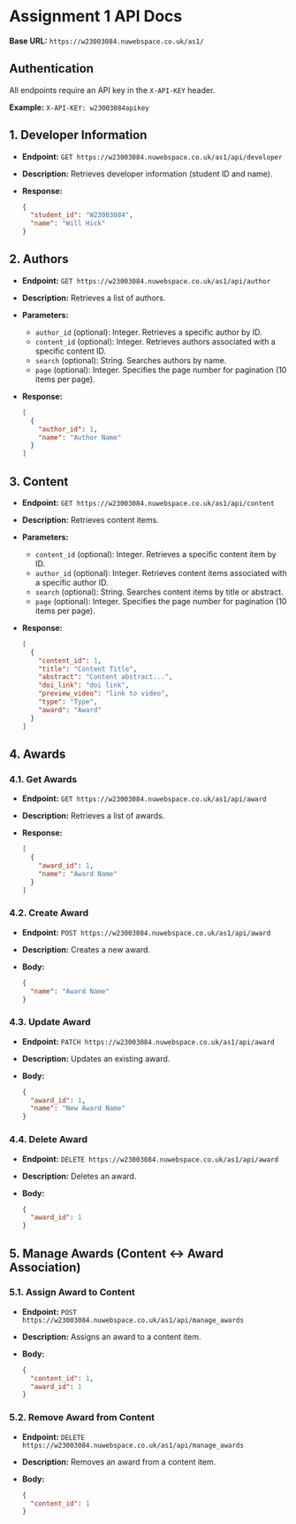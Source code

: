 # Assignment 1 API Docs

**Base URL:** `https://w23003084.nuwebspace.co.uk/as1/`

## Authentication

All endpoints require an API key in the `X-API-KEY` header.

**Example:** `X-API-KEY: w23003084apikey`

## 1. Developer Information

*   **Endpoint:** `GET https://w23003084.nuwebspace.co.uk/as1/api/developer`
*   **Description:** Retrieves developer information (student ID and name).
*   **Response:**

    ```json
    {
      "student_id": "W23003084",
      "name": "Will Hick"
    }
    ```

## 2. Authors

*   **Endpoint:** `GET https://w23003084.nuwebspace.co.uk/as1/api/author`
*   **Description:** Retrieves a list of authors.
*   **Parameters:**
    *   `author_id` (optional): Integer.  Retrieves a specific author by ID.
    *   `content_id` (optional): Integer. Retrieves authors associated with a specific content ID.
    *   `search` (optional): String. Searches authors by name.
    *   `page` (optional): Integer. Specifies the page number for pagination (10 items per page).
*   **Response:**

    ```json
    [
      {
        "author_id": 1,
        "name": "Author Name"
      }
    ]
    ```

## 3. Content

*   **Endpoint:** `GET https://w23003084.nuwebspace.co.uk/as1/api/content`
*   **Description:** Retrieves content items.
*   **Parameters:**
    *   `content_id` (optional): Integer. Retrieves a specific content item by ID.
    *   `author_id` (optional): Integer. Retrieves content items associated with a specific author ID.
    *   `search` (optional): String. Searches content items by title or abstract.
    *   `page` (optional): Integer. Specifies the page number for pagination (10 items per page).
*   **Response:**

    ```json
    [
      {
        "content_id": 1,
        "title": "Content Title",
        "abstract": "Content abstract...",
        "doi_link": "doi link",
        "preview_video": "link to video",
        "type": "Type",
        "award": "Award"
      }
    ]
    ```

## 4. Awards

### 4.1. Get Awards

*   **Endpoint:** `GET https://w23003084.nuwebspace.co.uk/as1/api/award`
*   **Description:** Retrieves a list of awards.
*   **Response:**

    ```json
    [
      {
        "award_id": 1,
        "name": "Award Name"
      }
    ]
    ```

### 4.2. Create Award

*   **Endpoint:** `POST https://w23003084.nuwebspace.co.uk/as1/api/award`
*   **Description:** Creates a new award.
*   **Body:**

    ```json
    {
      "name": "Award Name"
    }
    ```

### 4.3. Update Award

*   **Endpoint:** `PATCH https://w23003084.nuwebspace.co.uk/as1/api/award`
*   **Description:** Updates an existing award.
*   **Body:**

    ```json
    {
      "award_id": 1,
      "name": "New Award Name"
    }
    ```

### 4.4. Delete Award

*   **Endpoint:** `DELETE https://w23003084.nuwebspace.co.uk/as1/api/award`
*   **Description:** Deletes an award.
*   **Body:**

    ```json
    {
      "award_id": 1
    }
    ```

## 5. Manage Awards (Content <-> Award Association)

### 5.1. Assign Award to Content

*   **Endpoint:** `POST https://w23003084.nuwebspace.co.uk/as1/api/manage_awards`
*   **Description:** Assigns an award to a content item.
*   **Body:**

    ```json
    {
      "content_id": 1,
      "award_id": 1
    }
    ```

### 5.2. Remove Award from Content

*   **Endpoint:** `DELETE https://w23003084.nuwebspace.co.uk/as1/api/manage_awards`
*   **Description:** Removes an award from a content item.
*   **Body:**

    ```json
    {
      "content_id": 1
    }
    ```
